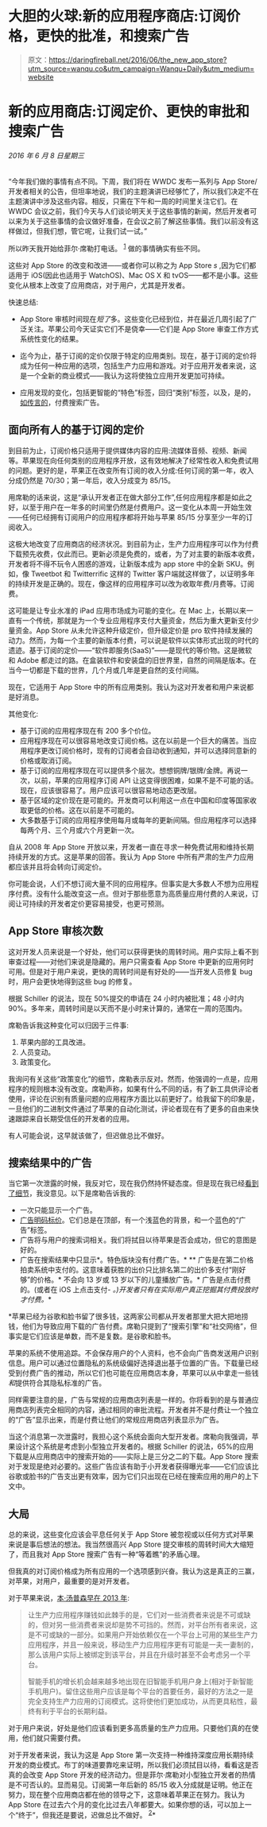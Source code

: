 # 大胆的火球:新的应用程序商店:订阅价格，更快的批准，和搜索广告

> 原文：<https://daringfireball.net/2016/06/the_new_app_store?utm_source=wanqu.co&utm_campaign=Wanqu+Daily&utm_medium=website>

# 新的应用商店:订阅定价、更快的审批和搜索广告

###### 2016 年 6 月 8 日星期三

“今年我们做的事情有点不同。下周，我们将在 WWDC 发布一系列与 App Store/开发者相关的公告，但坦率地说，我们的主题演讲已经够忙了，所以我们决定不在主题演讲中涉及这些内容。相反，只需在下午和一周的时间里关注它们。在 WWDC 会议之前，我们今天与人们谈论明天关于这些事情的新闻，然后开发者可以来为关于这些事情的会议做好准备，在会议之前了解这些事情。我们以前没有这样做过，但我们想，管它呢，让我们试一试。”

所以昨天我开始给菲尔·席勒打电话。 <sup id="fnr1-2016-06-08">[1](#fn1-2016-06-08)</sup> 做的事情确实有些不同。

这些对 App Store 的改变和改进——或者你可以称之为 App Store *s* ,因为它们都适用于 iOS(因此也适用于 WatchOS)、Mac OS X 和 tvOS——都不是小事。这些变化从根本上改变了应用商店，对于用户，尤其是开发者。

快速总结:

*   App Store 审核时间现在*短了*多。这些变化已经到位，并在最近几周引起了广泛关注。苹果公司今天证实它们不是侥幸——它们是 App Store 审查工作方式系统性变化的结果。

*   迄今为止，基于订阅的定价仅限于特定的应用类别。现在，基于订阅的定价将成为任何一种应用的选项，包括生产力应用和游戏。对于应用开发者来说，这是一个全新的商业模式——我认为这将使独立应用开发更加可持续。

*   应用发现的变化，包括更智能的“特色”标签，回归“类别”标签，以及，是的，[如传言的](https://daringfireball.net/linked/2016/04/14/bloomberg-app-store-search)，付费搜索广告。

## 面向所有人的基于订阅的定价

到目前为止，订阅价格只适用于提供媒体内容的应用:流媒体音频、视频、新闻等。苹果现在向任何类别的应用程序开放，这有效地解决了经常性收入和免费试用的问题。更好的是，苹果正在改变所有订阅的收入分成:任何订阅的第一年，收入分成仍然是 70/30；第一年后，收入分成变为 85/15。

用席勒的话来说，这是“承认开发者正在做大部分工作”,任何应用程序都是如此之好，以至于用户在一年多的时间里仍然是付费用户。这一变化从本周一开始生效——任何已经拥有订阅用户的应用程序都将开始与苹果 85/15 分享至少一年的订阅收入。

这极大地改变了应用商店的经济状况。到目前为止，生产力应用程序可以作为付费下载预先收费，仅此而已。更新必须是免费的，或者，为了对主要的新版本收费，开发者将不得不玩令人困惑的游戏，让新版本成为 app store 中的全新 SKU。例如，像 Tweetbot 和 Twitterrific 这样的 Twitter 客户端就这样做了，以证明多年的持续开发是正确的。现在，像这样的应用程序可以改为收取年费/月费等。订阅费。

这可能是让专业水准的 iPad 应用市场成为可能的变化。在 Mac 上，长期以来一直有一个传统，那就是为一个专业应用程序支付大量资金，然后为重大更新支付少量资金。App Store 从未允许这种升级定价，但升级定价是 pro 软件持续发展的动力。然而，为每一个主要的新版本付费，可以说是软件以实体形式出现的时代的遗迹。基于订阅的定价——“软件即服务(SaaS)”——是现代的等价物。这是微软和 Adobe 都走过的路。在盒装软件和安装盘的旧世界里，自然的间隔是版本。在当今一切都是下载的世界，几个月或几年是更自然的支付间隔。

现在，它适用于 App Store 中的所有应用类别。我认为这对开发者和用户来说都是好消息。

其他变化:

*   基于订阅的应用程序现在有 200 多个价位。
*   应用程序现在可以很容易地改变订阅价格。这在以前是一个巨大的痛苦。当应用程序更改订阅价格时，现有的订阅者会自动收到通知，并可以选择同意新的价格或取消订阅。
*   基于订阅的应用程序现在可以提供多个层次。想想铜牌/银牌/金牌。再说一次，以前，苹果的应用程序订阅 API 让这变得很困难，如果不是不可能的话。现在，应该很容易了。用户应该可以很容易地动态更改层。
*   基于区域的定价现在是可能的。开发商可以利用这一点在中国和印度等国家收取更低的价格。这在以前是不可能的。
*   大多数基于订阅的应用程序使用每月或每年的更新间隔。但应用程序可以选择每两个月、三个月或六个月更新一次。

自从 2008 年 App Store 开放以来，开发者一直在寻求一种免费试用和维持长期持续开发的方式。这是苹果的回答。我认为 App Store 中所有严肃的生产力应用都应该并且将会转向订阅定价。

你可能会说，人们不想订阅大量不同的应用程序。但事实是大多数人不想为应用程序付费。没有什么能改变这一点。但对于那些愿意为高质量应用付费的人来说，订阅让可持续的开发者定价更容易接受，也更可预测。

## App Store 审核次数

这对开发人员来说是一个好处，他们可以获得更快的周转时间。用户实际上看不到审查过程——对他们来说是隐藏的。用户只需查看 App Store 中更新的应用何时可用。但是对于用户来说，更快的周转时间是有好处的——当开发人员修复 bug 时，用户会更快地得到这些 bug 的修复。

根据 Schiller 的说法，现在 50%提交的申请在 24 小时内被批准；48 小时内 90%。多年来，周转时间是以天而不是小时来计算的，通常在一周的范围内。

席勒告诉我这种变化可以归因于三件事:

1.  苹果内部的工具改进。
2.  人员变动。
3.  政策变化。

我询问有关这些“政策变化”的细节，席勒表示反对。然而，他强调的一点是，应用程序的规则根本没有改变。席勒声称，如果有什么不同的话，有了新工具供评论者使用，评论在识别有质量问题的应用程序方面比以前更好了。给我留下的印象是，一旦他们的二进制文件通过了苹果的自动化测试，评论者现在有了更多的自由来快速跟踪来自长期受信任的开发者的应用。

有人可能会说，这早就该做了，但迟做总比不做好。

## 搜索结果中的广告

当它第一次泄露的时候，我反对它，现在我仍然持怀疑态度。但是现在我已经[看到了细节](https://developer.apple.com/app-store/search-ads/)，我没意见。以下是席勒告诉我的:

*   一次只能显示一个广告。
*   [广告明码标价](https://daringfireball.net/misc/2016/06/app-store-ad-example.jpeg)。它们总是在顶部，有一个浅蓝色的背景，和一个蓝色的“广告”标签。
*   广告将与用户的搜索词相关。我们将拭目以待苹果是否会成功，但它的意图是好的。
*   广告在搜索结果中只显示*。特色版块没有付费广告。*
**   广告是在第二价格拍卖系统中支付的。这意味着获胜的出价只比排名第二的出价多支付“刚好够”的价格。*   不会向 13 岁或 13 岁以下的儿童播放广告。*   广告是点击付费的。(或者在 iOS 上点击支付- *。)开发者只有在实际用户真正挖掘其付费投放时才付费。**

 *苹果已经为谷歌和脸书留了很多钱，这两家公司都从开发者那里大把大把地捞钱，他们为导致应用下载的广告付费。席勒只提到了“搜索引擎”和“社交网络”，但事实是它们应该是单数，而不是复数。是谷歌和脸书。

苹果的系统不使用追踪。不会保存用户的个人资料，也不会向广告商发送用户识别信息。用户可以通过位置隐私的系统级偏好选择退出基于位置的广告。下载量已经受到付费广告的推动，所以它们也可能在应用商店本身，苹果可以从中拿走一些钱*和*提供符合其隐私标准的广告。

同样需要注意的是，广告与常规的应用商店列表是一样的。你将看到的是与普通应用商店列表完全相同的内容，通过相同的审批流程。开发者并不是付费让一个独立的“广告”显示出来，而是付费让他们的常规应用商店列表显示为广告。

当这个消息第一次泄露时，我担心这个系统会面向大型开发者。席勒向我强调，苹果设计这个系统是考虑到小型独立开发者的。根据 Schiller 的说法，65%的应用下载是从应用商店中的搜索开始的——实际上是三分之二的下载。App Store 搜索对于发现是绝对必要的。这些广告应该有助于小开发者获得曝光率——它们应该比谷歌或脸书的广告支出更有效率，因为它们只出现在已经在搜索应用的用户的上下文中。

## 大局

总的来说，这些变化应该会平息任何关于 App Store 被忽视或以任何方式对苹果来说是事后想法的想法。我当然很高兴 App Store 提交审核的周转时间大大缩短了，而且我对 App Store 搜索广告有一种“等着瞧”的矛盾心理。

但我真的对订阅价格成为所有应用的一个选项感到兴奋。我认为这是真正的三赢，对苹果，对用户，最重要的是对开发者。

对于苹果来说，[本·汤普森早在 2013 年](https://stratechery.com/2013/adobes-subscription-model-why-platform-owners-should-care/):

> 让生产力应用程序赚钱如此棘手的是，它们对一些消费者来说是不可或缺的，但对另一些消费者来说却是势不可挡的。然而，对平台所有者来说，这是不可或缺的一部分。如果用户开始依赖仅在一个平台上可用的某些生产力应用程序，并且一般来说，移动生产力应用程序更有可能是一夫一妻制的，那么该用户实际上被绑定到该平台，并且在升级时甚至不会考虑另一个平台。
> 
> 智能手机的增长机会越来越多地出现在旧智能手机用户身上(相对于新智能手机用户)。留住这些用户应该是每个平台的首要任务，最好的方法之一是完全支持生产力应用的订阅模式。这将使他们更加成功，从而更具粘性，最终有利于平台的长期利益。

对于用户来说，好处是他们应该看到更多高质量的生产力应用。只要他们真的在使用，他们就只需要付费。

对于开发者来说，我认为这是 App Store 第一次支持一种维持深度应用长期持续开发的商业模式。布丁的味道要靠吃来证明，所以我们必须拭目以待，看看这是否真的会改变 App Store 开发的经济动力。但是菲尔·席勒对小型独立开发者的热情是不可否认的。显而易见。订阅第一年后新的 85/15 收入分成就是证明。他正在努力，现在整个应用商店都在他的领导之下，这意味着苹果正在努力。我认为 App Store 在过去六个月的变化比过去八年都要大。如果你想的话，可以加上一个“终于”，但我还是要说，迟做总比不做好。 <sup id="fnr2-2016-06-08">[2](#fn2-2016-06-08)</sup>*